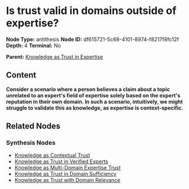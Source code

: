 # Is trust valid in domains outside of expertise?

**Node Type:** antithesis
**Node ID:** df615721-5c68-4101-8974-f8217f8fc12f
**Depth:** 4
**Terminal:** No

**Parent:** [Knowledge as Trust in Expertise](knowledge-as-trust-in-expertise-synthesis-3cc0cdcb-5bcd-40cd-9ec5-38e93a164865.md)

## Content

**Consider a scenario where a person believes a claim about a topic unrelated to an expert's field of expertise solely based on the expert's reputation in their own domain. In such a scenario, intuitively, we might struggle to validate this as knowledge, as expertise is context-specific.**

## Related Nodes

### Synthesis Nodes

- [Knowledge as Contextual Trust](knowledge-as-contextual-trust-synthesis-ea78d515-8554-4e1b-9692-65d3bb514a96.md)
- [Knowledge as Trust in Verified Experts](knowledge-as-trust-in-verified-experts-synthesis-8c8e3bce-5b84-4fed-beb0-fecbd9f24514.md)
- [Knowledge as Multi-Domain Expertise Trust](knowledge-as-multi-domain-expertise-trust-synthesis-b999bb4d-80b6-4120-b742-5e8f38d1084b.md)
- [Knowledge as Trust in Domain Sufficiency](knowledge-as-trust-in-domain-sufficiency-synthesis-5ade26cd-c21c-4591-96c6-2a3021aa48c6.md)
- [Knowledge as Trust with Domain Relevance](knowledge-as-trust-with-domain-relevance-synthesis-746ae87a-1e77-4871-99eb-2f62ce395a79.md)
